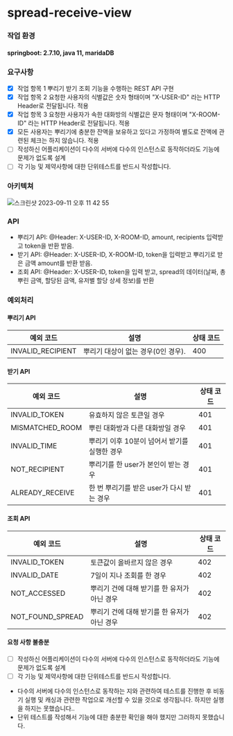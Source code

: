 # spread-receive-view

### 작업 환경
#### springboot: 2.7.10, java 11, maridaDB

### 요구사항
- [x] 작업 항목 1 뿌리기 받기 조회 기능을 수행하는 REST API 구현
- [x] 작업 항목 2 요청한 사용자의 식별값은 숫자 형태이며 "X-USER-ID" 라는 HTTP Header로 전달됩니다. 적용
- [x] 작업 항목 3 요청한 사용자가 속한 대화방의 식별값은 문자 형태이며 "X-ROOM-ID" 라는 HTTP Header로 전달됩니다. 적용
- [x] 모든 사용자는 뿌리기에 충분한 잔액을 보유하고 있다고 가정하여 별도로 잔액에 관련된 체크는 하지 않습니다. 적용
- [ ] 작성하신 어플리케이션이 다수의 서버에 다수의 인스턴스로 동작하더라도 기능에 문제가 없도록 설계
- [ ] 각 기능 및 제약사항에 대한 단위테스트를 반드시 작성합니다.

### 아키텍쳐
![스크린샷 2023-09-11 오후 11 42 55](https://github.com/SLIPPECAT/spread-receive-view/assets/119715555/54866562-db34-4611-82e2-5fb8614ea22a)

### API
- 뿌리기 API: @Header: X-USER-ID, X-ROOM-ID, amount, recipients 입력받고 token을 반환 받음.
- 받기 API: @Header: X-USER-ID, X-ROOM-ID, token을 입력받고 뿌리기로 받은 금액 amount를 반환 받음.
- 조회 API: @Header: X-USER-ID, token을 입력 받고, spread의 데이터(날짜, 총 뿌린 금액, 할당된 금액, 유저별 할당 상세 정보)를 반환

### 예외처리
#### 뿌리기 API

| 예외 코드 | 설명 | 상태 코드 |
|---|---|---|
| INVALID_RECIPIENT | 뿌리기 대상이 없는 경우(0인 경우). | 400 |

#### 받기 API
| 예외 코드 | 설명 | 상태 코드 |
|---|---|---|
| INVALID_TOKEN | 유효하지 않은 토큰일 경우 | 401 |
| MISMATCHED_ROOM | 뿌린 대화방과 다른 대화방일 경우 | 401 |
| INVALID_TIME | 뿌리기 이후 10분이 넘어서 받기를 실행한 경우 | 401 |
| NOT_RECIPIENT | 뿌리기를 한 user가 본인이 받는 경우 | 401 |
| ALREADY_RECEIVE | 한 번 뿌리기를 받은 user가 다시 받는 경우 | 401 |

#### 조회 API
| 예외 코드 | 설명 | 상태 코드 |
|---|---|---|
| INVALID_TOKEN | 토큰값이 올바르지 않은 경우 | 402 |
| INVALID_DATE | 7일이 지나 조회를 한 경우 | 402 |
| NOT_ACCESSED | 뿌리기 건에 대해 받기를 한 유저가 아닌 경우 | 402 |
| NOT_FOUND_SPREAD | 뿌리기 건에 대해 받기를 한 유저가 아닌 경우 | 402 |

#### 요청 사항 불충분
- [ ] 작성하신 어플리케이션이 다수의 서버에 다수의 인스턴스로 동작하더라도 기능에 문제가 없도록 설계
- [ ] 각 기능 및 제약사항에 대한 단위테스트를 반드시 작성합니다.
- 다수의 서버에 다수의 인스턴스로 동작하는 지와 관련하여 테스트를 진행한 후 비동기 실행 및 캐싱과 관련한 작업으로 개선할 수 있을 것으로 생각됩니다.
하지만 실행을 하지는 못했습니다..
- 단위 테스트를 작성해서 기능에 대한 충분한 확인을 해야 했지만 그러하지 못했습니다.
